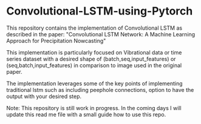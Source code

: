 # Convolutional-LSTM-using-Pytorch
This repository contains the implementation of Convolutional LSTM as described in the paper: "Convolutional LSTM Network: A Machine Learning
Approach for Precipitation Nowcasting"

This implementation is particularly focused on Vibrational data or time series dataset with a desired shape of (batch,seq,input_features) or (seq,batch,input_features) in comparison to image used in the original paper.

The implementation leverages some of the key points of implementing traditional lstm such as including peephole connections, option to have the output with your desired step.

Note:
This repository is still work in progress. 
In the coming days I will update this read me file with a small guide how to use this repo. 




